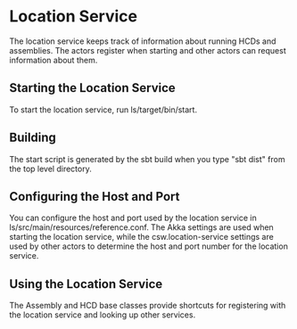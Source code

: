 Location Service
=====================

The location service keeps track of information about running HCDs and assemblies.
The actors register when starting and other actors can request information about
them.

Starting the Location Service
-----------------------------
To start the location service, run ls/target/bin/start.

Building
--------
The start script is generated by the sbt build when you type "sbt dist" from the top level directory.

Configuring the Host and Port
-----------------------------
You can configure the host and port used by the location service in ls/src/main/resources/reference.conf.
The Akka settings are used when starting the location service, while the csw.location-service settings
are used by other actors to determine the host and port number for the location service.

Using the Location Service
--------------------------

The Assembly and HCD base classes provide shortcuts for registering with the location service and
looking up other services.

